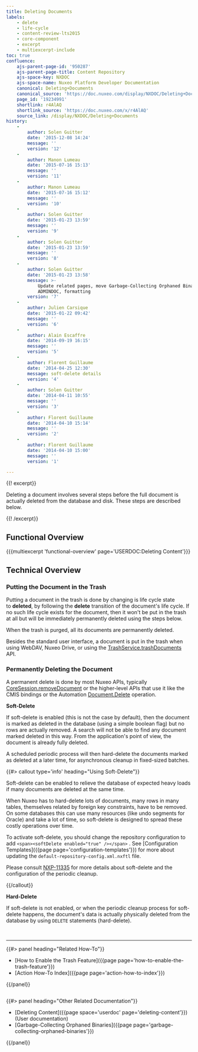 ```yaml
---
title: Deleting Documents
labels:
    - delete
    - life-cycle
    - content-review-lts2015
    - core-component
    - excerpt
    - multiexcerpt-include
toc: true
confluence:
    ajs-parent-page-id: '950287'
    ajs-parent-page-title: Content Repository
    ajs-space-key: NXDOC
    ajs-space-name: Nuxeo Platform Developer Documentation
    canonical: Deleting+Documents
    canonical_source: 'https://doc.nuxeo.com/display/NXDOC/Deleting+Documents'
    page_id: '19234991'
    shortlink: r4AlAQ
    shortlink_source: 'https://doc.nuxeo.com/x/r4AlAQ'
    source_link: /display/NXDOC/Deleting+Documents
history:
    - 
        author: Solen Guitter
        date: '2015-12-08 14:24'
        message: ''
        version: '12'
    - 
        author: Manon Lumeau
        date: '2015-07-16 15:13'
        message: ''
        version: '11'
    - 
        author: Manon Lumeau
        date: '2015-07-16 15:12'
        message: ''
        version: '10'
    - 
        author: Solen Guitter
        date: '2015-01-23 13:59'
        message: ''
        version: '9'
    - 
        author: Solen Guitter
        date: '2015-01-23 13:59'
        message: ''
        version: '8'
    - 
        author: Solen Guitter
        date: '2015-01-23 13:58'
        message: >-
            Update related pages, move Garbage-Collecting Orphaned Binaries in
            ADMINDOC, formatting
        version: '7'
    - 
        author: Julien Carsique
        date: '2015-01-22 09:42'
        message: ''
        version: '6'
    - 
        author: Alain Escaffre
        date: '2014-09-19 16:15'
        message: ''
        version: '5'
    - 
        author: Florent Guillaume
        date: '2014-04-25 12:30'
        message: soft-delete details
        version: '4'
    - 
        author: Solen Guitter
        date: '2014-04-11 10:55'
        message: ''
        version: '3'
    - 
        author: Florent Guillaume
        date: '2014-04-10 15:14'
        message: ''
        version: '2'
    - 
        author: Florent Guillaume
        date: '2014-04-10 15:00'
        message: ''
        version: '1'

---
```

{{! excerpt}}

Deleting a document involves several steps before the full document is actually deleted from the database and disk. These steps are described below.

{{! /excerpt}}

## Functional Overview

{{{multiexcerpt 'functional-overview' page='USERDOC:Deleting Content'}}}

## Technical Overview

### Putting the Document in the Trash

Putting a document in the trash is done by changing is life cycle state to&nbsp;**deleted**, by following the&nbsp;**delete** transition of the document's life cycle. If no such life cycle exists for the document, then it won't be put in the trash at all but will be immediately permanently deleted using the steps below.

When the trash is purged, all its documents are permanently deleted.

Besides the standard user interface, a document is put in the trash when using WebDAV, Nuxeo Drive, or using the [TrashService.trashDocuments](http://community.nuxeo.com/api/nuxeo/release-5.8/javadoc/org/nuxeo/ecm/core/trash/TrashService.html#trashDocuments(java.util.List)) API.

### Permanently Deleting the Document

<span>A permanent delete is done by most Nuxeo APIs, typically [CoreSession.removeDocument](http://community.nuxeo.com/api/nuxeo/release-5.8/javadoc/org/nuxeo/ecm/core/api/CoreSession.html#removeDocument%28org.nuxeo.ecm.core.api.DocumentRef%29)&nbsp;or the higher-level APIs that use it like the CMIS bindings or the Automation [Document.Delete](http://explorer.nuxeo.org/nuxeo/site/distribution/current/viewOperation/Document.Delete) operation.</span>

**Soft-Delete**

If soft-delete is enabled (this is not the case by default), then the document is marked as deleted in the database (using a simple boolean flag) but no rows are actually removed. A search will not be able to find any document marked deleted in this way. From the application's point of view, the document is already fully deleted.

A scheduled periodic process will then hard-delete the documents marked as deleted at a later time, for asynchronous cleanup in fixed-sized batches.

{{#> callout type='info' heading="Using Soft-Delete"}}

Soft-delete can be enabled to relieve the database of expected heavy loads if many documents are deleted at the same time.

When Nuxeo has to hard-delete lots of documents, many rows in many tables, themselves related by foreign key constraints, have to be removed. On some databases this can use many resources (like undo segments for Oracle) and take a lot of time, so soft-delete is designed to spread these costly operations over time.

To activate soft-delete, you should change the repository configuration to add `<span><softDelete enabled="true" /></span>` . See [Configuration Templates]({{page page='configuration-templates'}}) for more about updating the `default-repository-config.xml.nxftl` file.

Please consult [NXP-11335](https://jira.nuxeo.com/browse/NXP-11335) for more details about soft-delete and the configuration of the periodic cleanup.

{{/callout}}

**Hard-Delete**

If soft-delete is not enabled, or when the periodic cleanup process for soft-delete happens, the document's data is actually physically deleted from the database by using `DELETE` statements (hard-delete).

&nbsp;

* * *

<div class="row" data-equalizer="" data-equalize-on="medium">

<div class="column medium-6">{{#> panel heading="Related How-To"}}

*   [How to Enable the Trash Feature]({{page page='how-to-enable-the-trash-feature'}})
*   [Action How-To Index]({{page page='action-how-to-index'}})

{{/panel}}</div>

<div class="column medium-6">{{#> panel heading="Other Related Documentation"}}

*   [Deleting Content]({{page space='userdoc' page='deleting-content'}}) (User documentation)
*   [Garbage-Collecting Orphaned Binaries]({{page page='garbage-collecting-orphaned-binaries'}})

{{/panel}}</div>

</div>